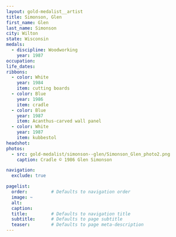 ```yaml
---
layout: gold-medalist__artist
title: Simonson, Glen
first_name: Glen
last_name: Simonson
city: Wilton
state: Wisconsin
medals: 
  - discipline: Woodworking
    year: 1987
occupation:
life_dates:
ribbons:
  - color: White
    year: 1984
    item: cutting boards
  - color: Blue
    year: 1986
    item: cradle
  - color: Blue
    year: 1987
    item: Acanthus-carved wall panel
  - color: White
    year: 1987
    item: kubbestol
headshot:
photos:
  - src: gold-medalist/simonson--glen/Simonson_Glen_photo2.png
    caption: Cradle © 1986 Glen Simonson

navigation:
  exclude: true

pagelist:
  order:         # Defaults to navigation order  
  image: ~
  alt:
  caption:
  title:         # Defaults to navigation title
  subtitle:      # Defaults to page subtitle
  teaser:        # Defaults to page meta-description  
---
```

